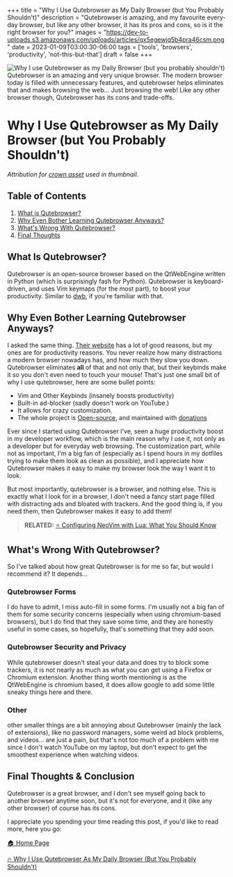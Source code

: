 +++
title = "Why I Use Qutebrowser as My Daily Browser (but You Probably Shouldn't)"
description = "Qutebrowser is amazing, and my favourite every-day browser, but like any other browser, it has its pros and cons, so is it the right browser for you?"
images = "https://dev-to-uploads.s3.amazonaws.com/uploads/articles/qx5egewjq5b4pra46csm.png"
date = 2023-01-09T03:00:30-06:00
tags = ['tools', 'browsers', 'productivity', 'not-this-but-that']
draft = false
+++

![Why I use Qutebrowser as my Daily Browser (but you probably shouldn't)](https://dev-to-uploads.s3.amazonaws.com/uploads/articles/qx5egewjq5b4pra46csm.png)
Qutebrowser is an amazing and very unique browser. The modern browser today is filled with unnecessary
features, and qutebrowser helps eliminates that and makes browsing the web... Just browsing
the web! Like any other browser though, Qutebrowser has its cons and trade-offs.
<!--more-->

# Why I Use Qutebrowser as My Daily Browser (but You Probably Shouldn't) 
*Attribution for [crown asset](https://free3dicon.com/) used in thumbnail.*

## Table of Contents
1. [What is Qutebrowser?](#what-is-qutebrowser)
2. [Why Even Bother Learning Qutebrowser Anyways?](#why-even-bother-learning-qutebrowser-anyways)
4. [What's Wrong With Qutebrowser?](#whats-wrong-with-qutebrowser)
5. [Final Thoughts](#final-thoughts)

## What Is Qutebrowser?
Qutebrowser is an open-source browser based on the QtWebEngine written in Python (which is
surprisingly fash for Python). Qutebrowser is keyboard-driven, and uses Vim keymaps (for the most
part), to boost your productivity. Similar to [dwb](https://bitbucket.org/portix/dwb/src/master/),
if you're familiar with that.

## Why Even Bother Learning Qutebrowser Anyways?
I asked the same thing. [Their website](https://qutebrowser.org/doc/faq.html) has a lot of good
reasons, but my ones are for productivity reasons. You never realize how many distractions
a modern browser nowadays has, and how much they slow you down. Qutebrowser eliminates **all** of
that and not only that, but their keybinds make it so you don't even need to touch your mouse!
That's just one small bit of why I use qutebrowser, here are some bullet points:
* Vim and Other Keybinds (insanely boosts productivity)
* Built-in ad-blocker (sadly doesn't work on YouTube.)
* It allows for crazy customization.
* The whole project is [Open-source](https://github.com/qutebrowser/qutebrowser), and maintained with [donations](https://github.com/sponsors/The-Compiler/)

Ever since I started using Qutebrowser I've, seen a huge productivity boost in my developer workflow,
which is the main reason why I use it, not only as a developer but for everyday web browsing.
The customization part, while not as important, I'm a big fan of (especially as I spend hours in
my dotfiles trying to make them look as clean as possible), and I appreciate how Qutebrowser
makes it easy to make my browser look the way I want it to look.

But most importantly, qutebrowser is a browser, and nothing else. This is exactly what I look for
in a browser, I don't need a fancy start page filled with distracting ads and bloated with trackers.
And the good thing is, if you need them, then Qutebrowser makes it easy to add them!

> **RELATED:** [⭐️  Configuring NeoVim with Lua: What You Should Know](https://the-net-blog.netlify.app/post/configuring-neovim-with-lua-what-you-should-know/)

## What's Wrong With Qutebrowser?
So I've talked about how great Qutebrowser is for me so far, but would I recommend it? It depends...

### Qutebrowser Forms 
I do have to admit, I miss auto-fill in some forms. I'm usually not a big fan of them for some
security concerns (especially when using chromium-based browsers), but I do find that they save some
time, and they are honestly useful in some cases, so hopefully, that's something that they add soon.

### Qutebrowser Security and Privacy
While qutebrowser doesn't steal your data and does try to block some trackers, it is not nearly as
much as what you can get using a Firefox or Chromium extension. Another thing worth mentioning is as
the QtWebEngine is chromium based, it does allow google to add some little sneaky things here and
there.

### Other
other smaller things are a bit annoying about Qutebrowser (mainly the lack of extensions), like no
password managers, some weird ad block problems, and videos... are just a pain, but that's not too
much of a problem with me since I don't watch YouTube on my laptop, but don't expect to get
the smoothest experience when watching videos.

## Final Thoughts & Conclusion
Qutebrowser is a great browser, and I don't see myself going back to another browser anytime soon,
but it's not for everyone, and it (like any other browser) of course has its cons.

I appreciate you spending your time reading this post, if you'd like to read more, here you go:

[🏠  Home Page](https://the-net-blog.netlify.app/)

[🔥 Why I Use Qutebrowser As My Daily Browser (But You Probably Shouldn't)](https://the-net-blog.netlify.app/post/why-i-use-qutebrowser-as-my-daily-browser-but-you-probably-shouldnt/)

